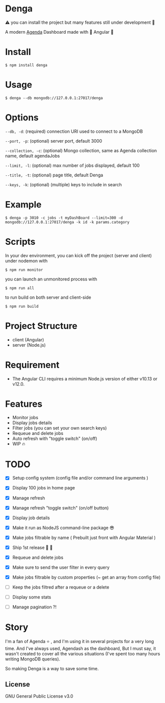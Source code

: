 # Denga
:warning: you can install the project but many features still under development :construction:

A modern [Agenda](https://github.com/agenda/agenda) Dashboard made with :balloon: Angular :tada:

# Install

```console
$ npm install denga
```

# Usage

```console
$ denga --db mongodb://127.0.0.1:27017/denga 
```

# Options


`--db, -d`: (required) connection URI used to connect to a MongoDB

`--port, -p`: (optional) server port, default 3000


`--collection, -c`:	(optional) Mongo collection, same as Agenda collection name, default agendaJobs


`--limit, -l`:	(optional) max number of jobs displayed, default 100


`--title, -t`:	(optional) page title, default Denga

`--keys, -k`:	(optional) (multiple) keys to include in search


# Example
```console
$ denga -p 3010 -c jobs -t myDashBoard --limit=300 -d mongodb://127.0.0.1:27017/denga -k id -k params.category
```




# Scripts
In your dev environment, you can kick off the project (server and client) under nodemon with 

```console
$ npm run monitor
```

you can launch an unmonitored process with 
```console
$ npm run all
```

to run build on both server and client-side
```console
$ npm run build 
```

# Project Structure

* client (Angular)
* server (Node.js)

# Requirement
* The Angular CLI requires a minimum Node.js version of either v10.13 or v12.0.



# Features

* Monitor jobs
* Display jobs details
* Filter jobs (you can set your own search keys)
* Requeue and delete jobs 
* Auto refresh with "toggle switch" (on/off) 
* WIP :fire:


# TODO

- [x] Setup config system (config file and/or command line arguments )
- [x] Display 100 jobs in home page
- [x] Manage refresh
- [x] Manage refresh "toggle switch" (on/off button) 
- [x] Display job details
- [x] Make it run as NodeJS command-line package :sunglasses:
- [x] Make jobs filtrable by name ( Prebuilt just front with Angular Material )
- [x] Ship 1st release :pray: :rocket:
- [x] Requeue and delete jobs
- [x] Make sure to send the user filter in every query
- [x] Make jobs filtrable by custom properties (~ get an array from config file)
- [ ] Keep the jobs filtred after a requeue or a delete
- [ ] Display some stats
- [ ] Manage pagination ?!


# Story
I'm a fan of Agenda :star: , and I'm using it in several projects for a very long time. And I've always used, Agendash as the dashboard, But I must say, it wasn't created to cover all the various situations (I've spent too many hours writing MongoDB queries). 

So making Denga is a way to save some time.

## License
GNU General Public License v3.0